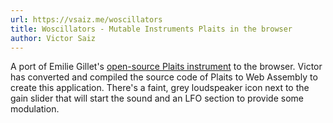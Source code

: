 ```yaml
---
url: https://vsaiz.me/woscillators
title: Woscillators - Mutable Instruments Plaits in the browser
author: Victor Saiz
---
```


A port of Emilie Gillet's [open-source Plaits
instrument](https://github.com/pichenettes/eurorack) to the
browser. Victor has converted and compiled the source code of Plaits
to Web Assembly to create this application. There's a faint, grey
loudspeaker icon next to the gain slider that will start the sound and
an LFO section to provide some modulation.
